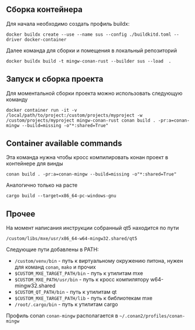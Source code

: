 ## Сборка контейнера
Для начала необходимо создать профиль buildx:
```
docker buildx create --use --name sus --config ./buildkitd.toml --driver docker-container
```

Далее команда для сборки и помещения в локальный репозиторий
```
docker buildx build -t mingw-conan-rust --builder sus --load  .
```

## Запуск и сборка проекта

Для моментальной сборки проекта можно использовать следующую команду
```
docker container run -it -v /local/path/to/project:/custom/projects/myproject -w /custom/projects/myproject mingw-conan-rust conan build . -pr:a=conan-mingw --build=missing -o"*:shared=True"
```

## Container available commands

Эта команда нужна чтобы кросс компилировать конан проект в контейнере для винды
```
conan build . -pr:a=conan-mingw --build=missing -o"*:shared=True"
```

Аналогично только на расте
```
cargo build --target=x86_64-pc-windows-gnu
```

## Прочее
На момент написания инструкции собранный qt5 находится по пути 
```
/custom/libs/mxe/usr/x86_64-w64-mingw32.shared/qt5
```

Следующие пути добавлены в PATH:
- `/custom/venv/bin` - путь к виртуальному окружению питона, нужен для команд `conan`, `mako` и прочих
- `$CUSTOM_MXE_TARGET_PATH/bin` - путь к утилитам mxe
- `$CUSTOM_MXE_PATH/usr/bin` - путь к кросс компилятору w64-mingw32.shared
- `$CUSTOM_QT_PATH/bin` - путь к утилитам qt
- `$CUSTOM_MXE_TARGET_PATH/lib` - путь к библиотекам mxe
- `/root/.cargo/bin` - путь к утилитам cargo

Профиль conan `conan-mingw` располагается в `~/.conan2/profiles/conan-mingw`

